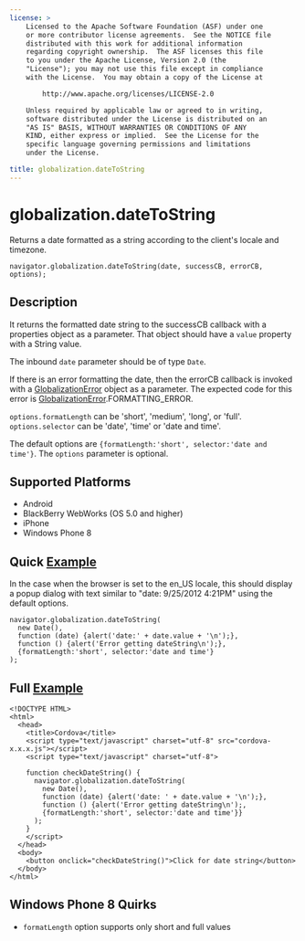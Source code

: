 ```yaml
---
license: >
    Licensed to the Apache Software Foundation (ASF) under one
    or more contributor license agreements.  See the NOTICE file
    distributed with this work for additional information
    regarding copyright ownership.  The ASF licenses this file
    to you under the Apache License, Version 2.0 (the
    "License"); you may not use this file except in compliance
    with the License.  You may obtain a copy of the License at

        http://www.apache.org/licenses/LICENSE-2.0

    Unless required by applicable law or agreed to in writing,
    software distributed under the License is distributed on an
    "AS IS" BASIS, WITHOUT WARRANTIES OR CONDITIONS OF ANY
    KIND, either express or implied.  See the License for the
    specific language governing permissions and limitations
    under the License.

title: globalization.dateToString
---
```


globalization.dateToString
===========

Returns a date formatted as a string according to the client's locale and timezone.

    navigator.globalization.dateToString(date, successCB, errorCB, options);
    
Description
-----------

It returns the formatted date string to the successCB callback with a properties object as a parameter. That object should have a ``value`` property with a String value.

The inbound ``date`` parameter should be of type ``Date``.

If there is an error formatting the date, then the errorCB callback is invoked with a [GlobalizationError](GlobalizationError/globalizationerror.html) object as a parameter. The expected code for this error is [GlobalizationError](GlobalizationError/globalizationerror.html).FORMATTING\_ERROR.

`options.formatLength` can be 'short', 'medium', 'long', or 'full'.
`options.selector` can be 'date', 'time' or 'date and time'.

The default options are `{formatLength:'short', selector:'date and time'}`.
The `options` parameter is optional.


Supported Platforms
-------------------

- Android
- BlackBerry WebWorks (OS 5.0 and higher)
- iPhone
- Windows Phone 8

Quick [Example](../storage/storage.opendatabase.html)
-------------

In the case when the browser is set to the en\_US locale, this should display a popup dialog with text similar to "date: 9/25/2012 4:21PM" using the default options.

    navigator.globalization.dateToString(
      new Date(),
      function (date) {alert('date:' + date.value + '\n');},
      function () {alert('Error getting dateString\n');},
      {formatLength:'short', selector:'date and time'}
    );

Full [Example](../storage/storage.opendatabase.html)
------------

    <!DOCTYPE HTML>
    <html>
      <head>
        <title>Cordova</title>
        <script type="text/javascript" charset="utf-8" src="cordova-x.x.x.js"></script>
        <script type="text/javascript" charset="utf-8">
    
        function checkDateString() {
          navigator.globalization.dateToString(
            new Date(),
            function (date) {alert('date: ' + date.value + '\n');},
            function () {alert('Error getting dateString\n');,
            {formatLength:'short', selector:'date and time'}}
          );
        }
        </script>
      </head>
      <body>
        <button onclick="checkDateString()">Click for date string</button>
      </body>
    </html>


Windows Phone 8 Quirks
--------------
- `formatLength` option supports only short and full values
